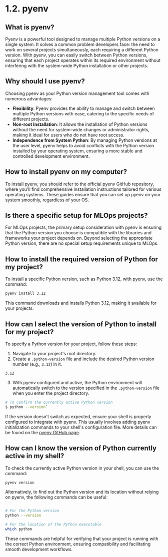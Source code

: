 # 1.2. pyenv

## What is pyenv?

Pyenv is a powerful tool designed to manage multiple Python versions on a single system. It solves a common problem developers face: the need to work on several projects simultaneously, each requiring a different Python version. With pyenv, you can easily switch between Python versions, ensuring that each project operates within its required environment without interfering with the system-wide Python installation or other projects.

## Why should I use pyenv?

Choosing pyenv as your Python version management tool comes with numerous advantages:

- **Flexibility**: Pyenv provides the ability to manage and switch between multiple Python versions with ease, catering to the specific needs of different projects.
- **Non-root Installation**: It allows the installation of Python versions without the need for system-wide changes or administrator rights, making it ideal for users who do not have root access.
- **Independence from System Python**: By managing Python versions at the user level, pyenv helps to avoid conflicts with the Python version installed by your operating system, ensuring a more stable and controlled development environment.

## How to install pyenv on my computer?

To install pyenv, you should refer to the official pyenv GitHub repository, where you'll find comprehensive installation instructions tailored for various operating systems. These guides ensure that you can set up pyenv on your system smoothly, regardless of your OS.

## Is there a specific setup for MLOps projects?

For MLOps projects, the primary setup consideration with pyenv is ensuring that the Python version you choose is compatible with the libraries and frameworks your project depends on. Beyond selecting the appropriate Python version, there are no special setup requirements unique to MLOps.

## How to install the required version of Python for my project?

To install a specific Python version, such as Python 3.12, with pyenv, use the command:

```bash
pyenv install 3.12
```

This command downloads and installs Python 3.12, making it available for your projects.

## How can I select the version of Python to install for my project?

To specify a Python version for your project, follow these steps:

1. Navigate to your project's root directory.
2. Create a `.python-version` file and include the desired Python version number (e.g., `3.12`) in it.

```text
3.12
```

3. With pyenv configured and active, the Python environment will automatically switch to the version specified in the `.python-version` file when you enter the project directory.

```bash
# To confirm the currently active Python version
$ python --version`
```

If the version doesn't switch as expected, ensure your shell is properly configured to integrate with pyenv. This usually involves adding pyenv initialization commands to your shell's configuration file. More details can be found on the [pyenv GitHub page](https://github.com/pyenv/pyenv?tab=readme-ov-file#set-up-your-shell-environment-for-pyenv).

## How can I know the version of Python currently active in my shell?

To check the currently active Python version in your shell, you can use the command:

```bash
pyenv version
```

Alternatively, to find out the Python version and its location without relying on pyenv, the following commands can be useful:

```bash

# For the Python version
python --version

# For the location of the Python executable
which python
```

These commands are helpful for verifying that your project is running with the correct Python environment, ensuring compatibility and facilitating smooth development workflows.